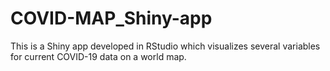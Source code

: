 # COVID-MAP_Shiny-app
This is a Shiny app developed in RStudio which visualizes several variables for current COVID-19 data on a world map.
